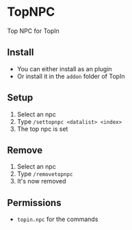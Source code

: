 # TopNPC
Top NPC for TopIn
## Install
- You can either install as an plugin
- Or install it in the `addon` folder of TopIn
## Setup
1. Select an npc
2. Type `/settopnpc <datalist> <index>`
3. The top npc is set
## Remove
1. Select an npc
2. Type `/removetopnpc`
3. It's now removed
## Permissions
* `topin.npc` for the commands
